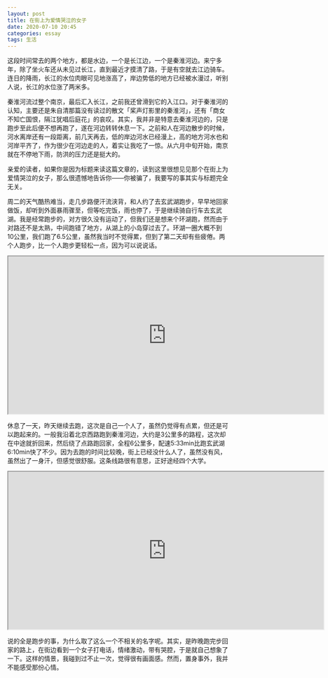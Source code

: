 ```yaml
---
layout: post
title: 在街上为爱情哭泣的女子
date: 2020-07-10 20:45
categories: essay
tags: 生活
---
```


这段时间常去的两个地方，都是水边，一个是长江边，一个是秦淮河边。来宁多年，除了坐火车还从未见过长江，直到最近才摸清了路，于是有空就去江边骑车。连日的降雨，长江的水位肉眼可见地涨高了，岸边势低的地方已经被水漫过，听别人说，长江的水位涨了两米多。

秦淮河流过整个南京，最后汇入长江，之前我还曾滑到它的入江口。对于秦淮河的认知，主要还是朱自清那篇没有读过的散文「桨声灯影里的秦淮河」，还有「商女不知亡国恨，隔江犹唱后庭花」的哀叹。其实，我并非是特意去秦淮河边的，只是跑步至此后便不想再跑了，遂在河边转转休息一下。之前和人在河边散步的时候，河水离岸还有一段距离，前几天再去，低的岸边河水已经漫上，高的地方河水也和河岸平齐了，作为很少在河边走的人，着实让我吃了一惊。从六月中旬开始，南京就在不停地下雨，防洪的压力还是挺大的。

亲爱的读者，如果你是因为标题来读这篇文章的，读到这里很想见见那个在街上为爱情哭泣的女子，那么很遗憾地告诉你——你被骗了，我要写的事其实与标题完全无关。

周二的天气酷热难当，走几步路便汗流浃背，和人约了去玄武湖跑步，早早地回家做饭，却听到外面暴雨骤至，但等吃完饭，雨也停了，于是继续骑自行车去玄武湖。我是经常跑步的，对方很久没有运动了，但我们还是想来个环湖跑，然而由于对路还不是太熟，中间跑错了地方，从湖上的小岛穿过去了。环湖一圈大概不到10公里，我们跑了6.5公里，虽然我当时不觉得累，但到了第二天却有些疲倦。两个人跑步，比一个人跑步更轻松一点，因为可以说说话。

<iframe src="https://www.google.com/maps/d/embed?mid=1fxpMysTI4-ZSHdVNM6x64L5Rl0pKiK7c" width="720" height="360"></iframe>

休息了一天，昨天继续去跑，这次是自己一个人了，虽然仍觉得有点累，但还是可以跑起来的。一般我沿着北京西路跑到秦淮河边，大约是3公里多的路程，这次却在中途就折回来，然后绕了点路跑回家，全程6公里多，配速5:33min比跑玄武湖6:10min快了不少。因为去跑的时间比较晚，街上已经没什么人了，虽然没有风，虽然出了一身汗，但感觉很舒服。这条线路很有意思，正好途经四个大学。

<iframe src="https://www.google.com/maps/d/embed?mid=1ZA2nPUb0UKt46p4JHIFiwzP22hMYdS18" width="720" height="360"></iframe>

说的全是跑步的事，为什么取了这么一个不相关的名字呢。其实，是昨晚跑完步回家的路上，在街边看到一个女子打电话，情绪激动，带有哭腔，于是就自己想象了一下。这样的情景，我碰到过不止一次，觉得很有画面感。然而，置身事外，我并不能感受那份心情。